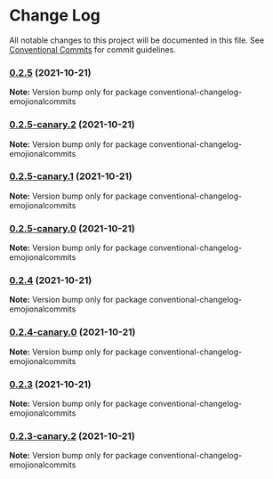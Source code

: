 # Change Log

All notable changes to this project will be documented in this file.
See [Conventional Commits](https://conventionalcommits.org) for commit guidelines.

### [0.2.5](https://github.com/andyjy/emojional-commitment/compare/v0.2.5-canary.2...v0.2.5) (2021-10-21)

**Note:** Version bump only for package conventional-changelog-emojionalcommits

### [0.2.5-canary.2](https://github.com/andyjy/emojional-commitment/compare/v0.2.5-canary.0...v0.2.5-canary.2) (2021-10-21)

**Note:** Version bump only for package conventional-changelog-emojionalcommits

### [0.2.5-canary.1](https://github.com/andyjy/emojional-commitment/compare/v0.2.5-canary.0...v0.2.5-canary.1) (2021-10-21)

**Note:** Version bump only for package conventional-changelog-emojionalcommits

### [0.2.5-canary.0](https://github.com/andyjy/emojional-commitment/compare/v0.2.4...v0.2.5-canary.0) (2021-10-21)

**Note:** Version bump only for package conventional-changelog-emojionalcommits

### [0.2.4](https://github.com/andyjy/emojional-commitment/compare/v0.2.4-canary.0...v0.2.4) (2021-10-21)

**Note:** Version bump only for package conventional-changelog-emojionalcommits

### [0.2.4-canary.0](https://github.com/andyjy/emojional-commitment/compare/v0.2.3...v0.2.4-canary.0) (2021-10-21)

**Note:** Version bump only for package conventional-changelog-emojionalcommits

### [0.2.3](https://github.com/andyjy/emojional-commitment/compare/v0.2.3-canary.2...v0.2.3) (2021-10-21)

**Note:** Version bump only for package conventional-changelog-emojionalcommits

### [0.2.3-canary.2](https://github.com/andyjy/emojional-commitment/compare/v0.2.3-canary.1...v0.2.3-canary.2) (2021-10-21)

**Note:** Version bump only for package conventional-changelog-emojionalcommits

